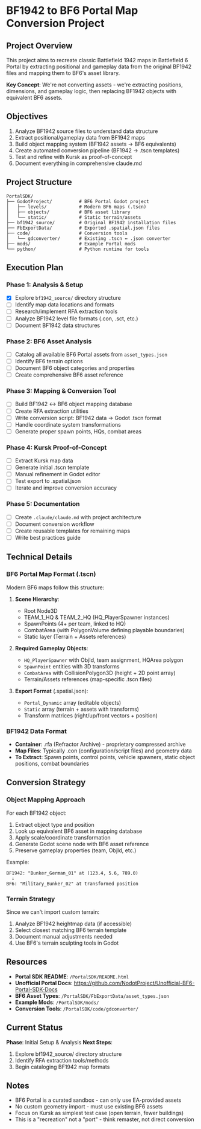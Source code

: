 # BF1942 to BF6 Portal Map Conversion Project

## Project Overview

This project aims to recreate classic Battlefield 1942 maps in Battlefield 6 Portal by extracting positional and gameplay data from the original BF1942 files and mapping them to BF6's asset library.

**Key Concept**: We're not converting assets - we're extracting positions, dimensions, and gameplay logic, then replacing BF1942 objects with equivalent BF6 assets.

## Objectives

1. Analyze BF1942 source files to understand data structure
2. Extract positional/gameplay data from BF1942 maps
3. Build object mapping system (BF1942 assets → BF6 equivalents)
4. Create automated conversion pipeline (BF1942 → .tscn templates)
5. Test and refine with Kursk as proof-of-concept
6. Document everything in comprehensive claude.md

## Project Structure

```
PortalSDK/
├── GodotProject/          # BF6 Portal Godot project
│   ├── levels/            # Modern BF6 maps (.tscn)
│   ├── objects/           # BF6 asset library
│   └── static/            # Static terrain/assets
├── bf1942_source/         # Original BF1942 installation files
├── FbExportData/          # Exported .spatial.json files
├── code/                  # Conversion tools
│   └── gdconverter/       # Existing .tscn ↔ .json converter
├── mods/                  # Example Portal mods
└── python/                # Python runtime for tools
```

## Execution Plan

### Phase 1: Analysis & Setup
- [x] Explore `bf1942_source/` directory structure
- [ ] Identify map data locations and formats
- [ ] Research/implement RFA extraction tools
- [ ] Analyze BF1942 level file formats (.con, .sct, etc.)
- [ ] Document BF1942 data structures

### Phase 2: BF6 Asset Analysis
- [ ] Catalog all available BF6 Portal assets from `asset_types.json`
- [ ] Identify BF6 terrain options
- [ ] Document BF6 object categories and properties
- [ ] Create comprehensive BF6 asset reference

### Phase 3: Mapping & Conversion Tool
- [ ] Build BF1942 ↔ BF6 object mapping database
- [ ] Create RFA extraction utilities
- [ ] Write conversion script: BF1942 data → Godot .tscn format
- [ ] Handle coordinate system transformations
- [ ] Generate proper spawn points, HQs, combat areas

### Phase 4: Kursk Proof-of-Concept
- [ ] Extract Kursk map data
- [ ] Generate initial .tscn template
- [ ] Manual refinement in Godot editor
- [ ] Test export to .spatial.json
- [ ] Iterate and improve conversion accuracy

### Phase 5: Documentation
- [ ] Create `.claude/claude.md` with project architecture
- [ ] Document conversion workflow
- [ ] Create reusable templates for remaining maps
- [ ] Write best practices guide

## Technical Details

### BF6 Portal Map Format (.tscn)

Modern BF6 maps follow this structure:

1. **Scene Hierarchy**:
   - Root Node3D
   - TEAM_1_HQ & TEAM_2_HQ (HQ_PlayerSpawner instances)
   - SpawnPoints (4+ per team, linked to HQ)
   - CombatArea (with PolygonVolume defining playable boundaries)
   - Static layer (Terrain + Assets references)

2. **Required Gameplay Objects**:
   - `HQ_PlayerSpawner` with ObjId, team assignment, HQArea polygon
   - `SpawnPoint` entities with 3D transforms
   - `CombatArea` with CollisionPolygon3D (height + 2D point array)
   - Terrain/Assets references (map-specific .tscn files)

3. **Export Format** (.spatial.json):
   - `Portal_Dynamic` array (editable objects)
   - `Static` array (terrain + assets with transforms)
   - Transform matrices (right/up/front vectors + position)

### BF1942 Data Format

- **Container**: .rfa (Refractor Archive) - proprietary compressed archive
- **Map Files**: Typically .con (configuration/script files) and geometry data
- **To Extract**: Spawn points, control points, vehicle spawners, static object positions, combat boundaries

## Conversion Strategy

### Object Mapping Approach

For each BF1942 object:
1. Extract object type and position
2. Look up equivalent BF6 asset in mapping database
3. Apply scale/coordinate transformation
4. Generate Godot scene node with BF6 asset reference
5. Preserve gameplay properties (team, ObjId, etc.)

Example:
```
BF1942: "Bunker_German_01" at (123.4, 5.6, 789.0)
  ↓
BF6: "Military_Bunker_02" at transformed position
```

### Terrain Strategy

Since we can't import custom terrain:
1. Analyze BF1942 heightmap data (if accessible)
2. Select closest matching BF6 terrain template
3. Document manual adjustments needed
4. Use BF6's terrain sculpting tools in Godot

## Resources

- **Portal SDK README**: `/PortalSDK/README.html`
- **Unofficial Portal Docs**: https://github.com/NodotProject/Unofficial-BF6-Portal-SDK-Docs
- **BF6 Asset Types**: `/PortalSDK/FbExportData/asset_types.json`
- **Example Mods**: `/PortalSDK/mods/`
- **Conversion Tools**: `/PortalSDK/code/gdconverter/`

## Current Status

**Phase**: Initial Setup & Analysis
**Next Steps**:
1. Explore bf1942_source/ directory structure
2. Identify RFA extraction tools/methods
3. Begin cataloging BF1942 map formats

## Notes

- BF6 Portal is a curated sandbox - can only use EA-provided assets
- No custom geometry import - must use existing BF6 assets
- Focus on Kursk as simplest test case (open terrain, fewer buildings)
- This is a "recreation" not a "port" - think remaster, not direct conversion
